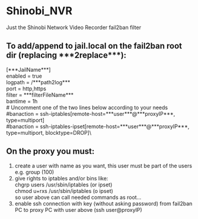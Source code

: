 # Shinobi_NVR
Just the Shinobi Network Video Recorder fail2ban filter

## To add/append to jail.local on the fail2ban root dir (replacing \*\*\*2replace\*\*\*):
[\*\*\*JailName\*\*\*]\
enabled = true\
logpath = /\*\*\*path2log\*\*\*\
port = http,https\
filter = \*\*\*filterFileName\*\*\*\
bantime  = 1h\
\# Uncomment one of the two lines below according to your needs\
#banaction = ssh-iptables[remote-host=\*\*\*user\*\*\*@\*\*\*proxyIP\*\*\*, type=multiport]\
#banaction = ssh-iptables-ipset[remote-host=\*\*\*user\*\*\*@\*\*\*proxyIP***, type=multiport, blocktype=DROP]\

## On the proxy you must:
1) create a user with name as you want, this user must be part of the users e.g. group (100)
2) give rights to iptables and/or bins like:\
chgrp users /usr/sbin/iptables (or ipset)\
chmod u+rxs /usr/sbin/iptables (o ipset)\
so user above can call needed commands as root...
3) enable ssh connection with key (without asking password) from fail2ban PC to proxy PC with user above (ssh user@proxyIP)
